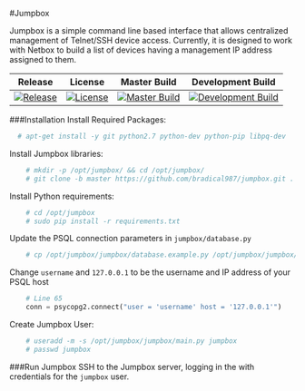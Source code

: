 #Jumpbox

Jumpbox is a simple command line based interface that allows centralized management of Telnet/SSH device access. Currently, it is designed to work with Netbox to build a list of devices having a management IP address assigned to them.


| Release | License | Master Build | Development Build |
|:-------:|:-------:|:------------:|:-----------------:|
| [![Release](https://img.shields.io/github/release/bradical987/jumpbox.svg)](https://github.com/bradical987/jumpbox/releases) | [![License](https://img.shields.io/badge/license-GPLv3-blue.svg)](https://github.com/bradical987/jumpbox/blob/master/LICENSE) | [![Master Build](https://travis-ci.org/bradical987/jumpbox.svg?branch=master)](http://travis-ci.org/bradical987/jumpbox) | [![Development Build](https://travis-ci.org/bradical987/jumpbox.svg?branch=develop)](http://travis-ci.org/bradical987/jumpbox) |


###Installation
Install Required Packages:
```bash
  # apt-get install -y git python2.7 python-dev python-pip libpq-dev
```

Install Jumpbox libraries:
```bash
    # mkdir -p /opt/jumpbox/ && cd /opt/jumpbox/
    # git clone -b master https://github.com/bradical987/jumpbox.git .
```

Install Python requirements:
```bash
    # cd /opt/jumpbox
    # sudo pip install -r requirements.txt
```

Update the PSQL connection parameters in `jumpbox/database.py`
```bash
	# cp /opt/jumpbox/jumpbox/database.example.py /opt/jumpbox/jumpbox/database.py
```
Change `username` and `127.0.0.1` to be the username and IP address of your PSQL host
```python
	# Line 65
	conn = psycopg2.connect("user = 'username' host = '127.0.0.1'")
```

Create Jumpbox User:
```bash
    # useradd -m -s /opt/jumpbox/jumpbox/main.py jumpbox
    # passwd jumpbox
```

###Run Jumpbox
SSH to the Jumpbox server, logging in the with credentials for the `jumpbox` user.
